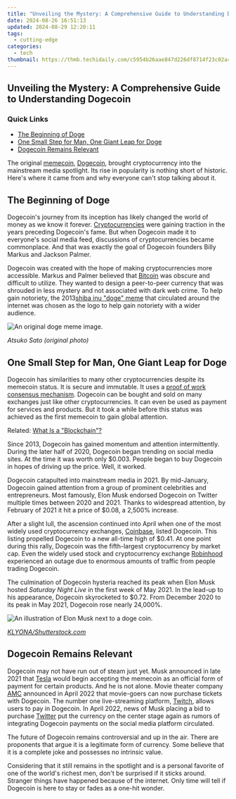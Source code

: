 ```yaml
---
title: "Unveiling the Mystery: A Comprehensive Guide to Understanding Dogecoin"
date: 2024-08-26 16:51:13
updated: 2024-08-29 12:20:11
tags:
  - cutting-edge
categories:
  - tech
thumbnail: https://thmb.techidaily.com/c5954b26aae847d226df8714f23c02a4ef32990ac98d6db24e45432fb84625b4.png
---
```


## Unveiling the Mystery: A Comprehensive Guide to Understanding Dogecoin

### Quick Links

* [The Beginning of Doge](https://desktop-recording.techidaily.com/2024-approved-direct-obs-video-feed-for-instagram/)
* [One Small Step for Man, One Giant Leap for Doge](https://facebook-video-files.techidaily.com/bridge-between-platforms-sharing-facebook-videos-on-whatsapp/)
* [Dogecoin Remains Relevant](https://facebook-video-share.techidaily.com/updated-unlocking-youtube-success-elite-video-tagging-secrets/)

 The original [memecoin](https://snapchat-videos.techidaily.com/effortless-animated-addition-how-to-send-and-share-gifs-on-snapchat-for-2024/), [Dogecoin](https://dogecoin.com/), brought cryptocurrency into the mainstream media spotlight. Its rise in popularity is nothing short of historic. Here's where it came from and why everyone can't stop talking about it.

##  The Beginning of Doge

 Dogecoin's journey from its inception has likely changed the world of money as we know it forever. [Cryptocurrencies](https://sim-unlock.techidaily.com/in-2024-top-11-free-apps-to-check-imei-on-itel-p40plus-phones-by-drfone-android/) were gaining traction in the years preceding Dogecoin's fame. But when Dogecoin made it to everyone's social media feed, discussions of cryptocurrencies became commonplace. And that was exactly the goal of Dogecoin founders Billy Markus and Jackson Palmer.

 Dogecoin was created with the hope of making cryptocurrencies more accessible. Markus and Palmer believed that [Bitcoin](https://extra-support.techidaily.com/navigating-through-excellent-hdr-cam-choices-for-2024/) was obscure and difficult to utilize. They wanted to design a peer-to-peer currency that was shrouded in less mystery and not associated with dark web crime. To help gain notoriety, the 2013[shiba inu "doge" meme](https://en.wikipedia.org/wiki/Doge%5F%28meme%29) that circulated around the internet was chosen as the logo to help gain notoriety with a wider audience.

![An original doge meme image.](https://static1.howtogeekimages.com/wordpress/wp-content/uploads/2022/04/doge-meme-image.jpg) 

_Atsuko Sato (original photo)_

##  One Small Step for Man, One Giant Leap for Doge

 Dogecoin has similarities to many other cryptocurrencies despite its memecoin status. It is secure and immutable. It uses a [proof of work consensus mechanism](https://graphic-issues.techidaily.com/blinking-void-after-graphic-patch/). Dogecoin can be bought and sold on many exchanges just like other cryptocurrencies. It can even be used as payment for services and products. But it took a while before this status was achieved as the first memecoin to gain global attention.

Related: [What Is a "Blockchain"?](https://facebook-videos.techidaily.com/updated-2024-approved-top-playlist-hits-social-medias-1-10-video-winners/) 

 Since 2013, Dogecoin has gained momentum and attention intermittently. During the later half of 2020, Dogecoin began trending on social media sites. At the time it was worth only $0.003\. People began to buy Dogecoin in hopes of driving up the price. Well, it worked.

 Dogecoin catapulted into mainstream media in 2021\. By mid-January, Dogecoin gained attention from a group of prominent celebrities and entrepreneurs. Most famously, Elon Musk endorsed Dogecoin on Twitter multiple times between 2020 and 2021\. Thanks to widespread attention, by February of 2021 it hit a price of $0.08, a 2,500% increase.

 After a slight lull, the ascension continued into April when one of the most widely used cryptocurrency exchanges, [Coinbase](https://www.coinbase.com/), listed Dogecoin. This listing propelled Dogecoin to a new all-time high of $0.41\. At one point during this rally, Dogecoin was the fifth-largest cryptocurrency by market cap. Even the widely used stock and cryptocurrency exchange [Robinhood](https://robinhood.com/us/en/) experienced an outage due to enormous amounts of traffic from people trading Dogecoin.

 The culmination of Dogecoin hysteria reached its peak when Elon Musk hosted _Saturday Night Live_ in the first week of May 2021\. In the lead-up to his appearance, Dogecoin skyrocketed to $0.72\. From December 2020 to its peak in May 2021, Dogecoin rose nearly 24,000%.

![An illustration of Elon Musk next to a doge coin.](https://static1.howtogeekimages.com/wordpress/wp-content/uploads/2022/04/elon-doge.png) 

_[KLYONA/Shutterstock.com](https://www.shutterstock.com/image-vector/elon-musk-dogecoin-doge-cryptocurrency-shiba-2144122593)_

##  Dogecoin Remains Relevant

 Dogecoin may not have run out of steam just yet. Musk announced in late 2021 that [Tesla](https://www.tesla.com/support/dogecoin) would begin accepting the memecoin as an official form of payment for certain products. And he is not alone. Movie theater company [AMC](https://www.amctheatres.com/) announced in April 2022 that movie-goers can now purchase tickets with Dogecoin. The number one live-streaming platform, [Twitch](https://www.twitch.tv/), allows users to pay in Dogecoin. In April 2022, news of Musk placing a bid to purchase [Twitter](https://twitter.com/) put the currency on the center stage again as rumors of integrating Dogecoin payments on the social media platform circulated.

 The future of Dogecoin remains controversial and up in the air. There are proponents that argue it is a legitimate form of currency. Some believe that it is a complete joke and possesses no intrinsic value.

 Considering that it still remains in the spotlight and is a personal favorite of one of the world's richest men, don't be surprised if it sticks around. Stranger things have happened because of the internet. Only time will tell if Dogecoin is here to stay or fades as a one-hit wonder.

<ins class="adsbygoogle"
     style="display:block"
     data-ad-format="autorelaxed"
     data-ad-client="ca-pub-7571918770474297"
     data-ad-slot="1223367746"></ins>



<ins class="adsbygoogle"
     style="display:block"
     data-ad-client="ca-pub-7571918770474297"
     data-ad-slot="8358498916"
     data-ad-format="auto"
     data-full-width-responsive="true"></ins>
